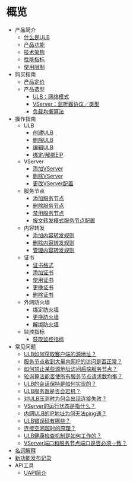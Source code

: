 # 概览

* 产品简介
    * [什么是ULB](network/ulb/intro/whatisulb)
    * [产品功能](network/ulb/intro/function)
    * [技术架构](network/ulb/intro/architecture)
    * [性能指标](network/ulb/intro/performance)
    * [使用限制](network/ulb/intro/limit)
* 购买指南
    * [产品定价](network/ulb/fast/price)
    * 产品选型
        * [ULB：网络模式](network/ulb/fast/chuang-jian-ulb/networktype)
        * [VServer：监听器协议／类型](network/ulb/fast/chuang-jian-ulb/vservertype)
        * [负载均衡算法](network/ulb/fast/chuang-jian-ulb/algorithm)
* 操作指南
    * ULB
        * [创建ULB](network/ulb/guide/ulb-xiang-guan-cao-zuo/createulb)
        * [删除ULB](network/ulb/guide/ulb-xiang-guan-cao-zuo/deleteulb)
        * [编辑ULB](network/ulb/guide/ulb-xiang-guan-cao-zuo/editulb)
        * [绑定/解绑EIP](network/ulb/guide/ulb-xiang-guan-cao-zuo/eip)
    * VServer
        * [添加VServer](network/ulb/guide/vserver-xiang-guan-cao-zuo/createvserver)
        * [删除VServer](network/ulb/guide/vserver-xiang-guan-cao-zuo/deletevserver)
        * [更改VServer配置](network/ulb/guide/vserver-xiang-guan-cao-zuo/editvserver)
    * 服务节点
        * [添加服务节点](network/ulb/guide/fu-wu-jie-dian-xiang-guan-cao-zuo/addrealserver)
        * [删除服务节点](network/ulb/guide/fu-wu-jie-dian-xiang-guan-cao-zuo/deleterealserver)
        * [禁用服务节点](network/ulb/guide/fu-wu-jie-dian-xiang-guan-cao-zuo/disablerealserver)
        * [报文转发模式服务节点配置](network/ulb/guide/fu-wu-jie-dian-xiang-guan-cao-zuo/editrealserver)
    * 内容转发
        * [添加内容转发规则](network/ulb/guide/zhuan-fa-gui-ze-xiang-guan-cao-zuo/addrule)
        * [删除内容转发规则](network/ulb/guide/zhuan-fa-gui-ze-xiang-guan-cao-zuo/deleterule)
        * [管理内容转发规则](network/ulb/guide/zhuan-fa-gui-ze-xiang-guan-cao-zuo/editrule)
    * 证书
        * [证书格式](network/ulb/guide/zheng-shu-xiang-guan-cao-zuo/certificateformat)
        * [添加证书](network/ulb/guide/zheng-shu-xiang-guan-cao-zuo/addcertificate)
        * [使用证书](network/ulb/guide/zheng-shu-xiang-guan-cao-zuo/use)
        * [更换证书](network/ulb/guide/zheng-shu-xiang-guan-cao-zuo/replacecertificate)
        * [删除证书](network/ulb/guide/zheng-shu-xiang-guan-cao-zuo/deletecertificate)
    * 外网防火墙
        * [绑定防火墙](network/ulb/guide/firewall/bindfirewall)
        * [更换防火墙](network/ulb/guide/firewall/updatefirewall)
        * [解绑防火墙](network/ulb/guide/firewall/unbindfirewall)
    * 监控指标
        * [获取监控指标](network/ulb/guide/jian-kong-zhi-biao/getmonitoring)
* 常见问题
    * [ULB如何获取客户端的源地址？](network/ulb/faq/sourceip)
    * [服务节点收到大量内网IP的访问是否正常？](network/ulb/faq/intranetip)
    * [如何禁止某些源地址访问后端服务节点？](network/ulb/faq/firewall)
    * [轮询算法能否使所有服务节点请求数均衡？](network/ulb/faq/pollingalgorithm)
    * [ULB的会话保持是如何实现的？](network/ulb/faq/session)
    * [ULB服务器是否会宕机？](network/ulb/faq/ulbserver)
    * [对ULB压测时为何会出现连接失败？](network/ulb/faq/pressuretest)
    * [VServer的运行状态是指什么？](network/ulb/faq/vserverstatus)
    * [内网ULB的IP地址为何无法ping通？](network/ulb/faq/ping)
    * [ULB错误码有哪些？](network/ulb/faq/errorcode)
    * [连接空闲超时的原理？](network/ulb/faq/idletimeout)
    * [ULB健康检查机制是如何工作的？](network/ulb/faq/ulbhealthcheck)
    * [VServer端口和服务节点端口是否必须一致？](network/ulb/faq/vserverport)
* [名词解释](network/ulb/glossary)
* [新功能发布记录](network/ulb/newfunctions)    
* API工具
    * [UAPI简介](network/ulb/api/uapi)  
    

        

        
